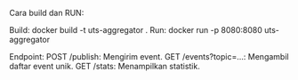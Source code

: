 Cara build dan RUN:

Build: docker build -t uts-aggregator .
Run: docker run -p 8080:8080 uts-aggregator

Endpoint:
POST /publish: Mengirim event.
GET /events?topic=...: Mengambil daftar event unik.
GET /stats: Menampilkan statistik.